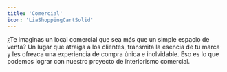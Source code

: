 ```yaml
---
title: 'Comercial'
icon: 'LiaShoppingCartSolid'
---
```


¿Te imaginas un local comercial que sea más que un simple espacio de venta?
Un lugar que atraiga a los clientes, transmita la esencia de tu marca y les ofrezca una experiencia de compra única e inolvidable. Eso es lo que podemos lograr con nuestro proyecto de interiorismo comercial.
